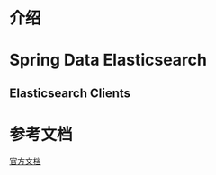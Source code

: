 # 介绍



# Spring Data Elasticsearch

## Elasticsearch Clients







# 参考文档

[官方文档](https://spring.io/projects/spring-data)
